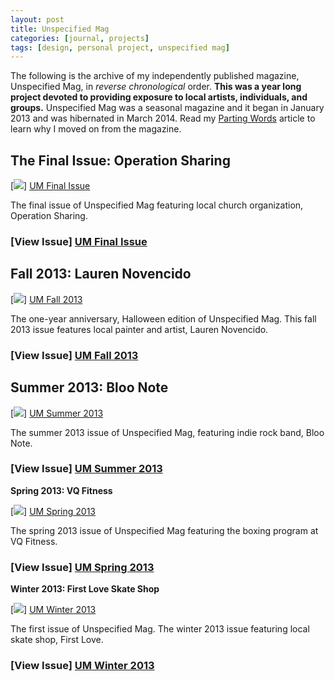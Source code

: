 ```yaml
---
layout: post
title: Unspecified Mag
categories: [journal, projects]
tags: [design, personal project, unspecified mag]
---
```


The following is the archive of my independently published magazine, Unspecified Mag, in *reverse chronological* order. **This was a year long project devoted to providing exposure to local artists, individuals, and groups.** Unspecified Mag was a seasonal magazine and it began in January 2013 and was hibernated in March 2014. Read my [Parting Words](/parting-words/) article to learn why I moved on from the magazine.


## The Final Issue: Operation Sharing

[![](https://danegonzalez.com/wp-content/uploads/2015/02/UM_FinalIssue_Cover.jpg)] [UM Final Issue]

The final issue of Unspecified Mag featuring local church organization, Operation Sharing.

### [View Issue] [UM Final Issue]


## Fall 2013: Lauren Novencido

[![](https://danegonzalez.com/wp-content/uploads/2015/02/UM_Fall13_Cover.jpg)] [UM Fall 2013]

The one-year anniversary, Halloween edition of Unspecified Mag. This fall 2013 issue features local painter and artist, Lauren Novencido.

### [View Issue] [UM Fall 2013]
 

## Summer 2013: Bloo Note

[![](https://danegonzalez.com/wp-content/uploads/2015/02/UM_Summer13_Cover1.jpg)] [UM Summer 2013]

The summer 2013 issue of Unspecified Mag, featuring indie rock band, Bloo Note.

### [View Issue] [UM Summer 2013]
 

**Spring 2013: VQ Fitness**

[![](https://danegonzalez.com/wp-content/uploads/2015/02/UM_Spring13_Cover.jpg)] [UM Spring 2013]

The spring 2013 issue of Unspecified Mag featuring the boxing program at VQ Fitness.

### [View Issue] [UM Spring 2013]
 

**Winter 2013: First Love Skate Shop**

[![](https://danegonzalez.com/wp-content/uploads/2015/02/UM_Winter13_Cover.jpg)] [UM Winter 2013]

The first issue of Unspecified Mag. The winter 2013 issue featuring local skate shop, First Love.

### [View Issue] [UM Winter 2013]


[UM Final Issue]: /wp-content/uploads/2015/02/5.-The-Final-Issue-Unspecified-Mag.pdf "The Final Issue: Operation Sharing"
[UM Fall 2013]: https://danegonzalez.com/assets/pdf/4.-Fall-2013-Unspecified-Mag.pdf "Fall 2013: Lauren Novencido"
[UM Summer 2013]:  https://danegonzalez.com/assets/pdf/3.-Summer-2013-Unspecified-Mag.pdf "Summer 2013: Bloo Note"
[UM Spring 2013]:	https://danegonzalez.com/assets/pdf/2.-Spring-2013-Unspecified-Mag.pdf "Spring 2013: VQ Fitness"
[UM Winter 2013]: https://danegonzalez.com/assets/pdf/1.-Winter-2013-Unspecified-Mag.pdf "Winter 2013: First Love Skate Shop"
